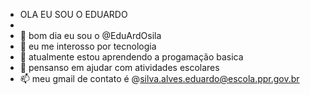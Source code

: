 -    OLA EU SOU O EDUARDO 
- 
- 👋 bom dia eu sou o @EduArdOsila
- 👀 eu me interosso por tecnologia 
- 🌱 atualmente estou aprendendo a progamação basica
- 💞️ pensanso em ajudar com atividades escolares 
- 📫 meu gmail de contato é @silva.alves.eduardo@escola.ppr.gov.br

<!---
EduArdOsila/EduArdOsila is a ✨ special ✨ repository because its `README.md` (this file) appears on your GitHub profile.
You can click the Preview link to take a look at your changes.
--->
